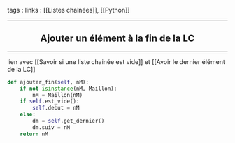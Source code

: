tags : 
links : [[Listes chaînées]], [[Python]]

****

<h2 style="text-align: center;"> Ajouter un élément à la fin de la LC </h2>

****

lien avec [[Savoir si une liste chainée est vide]] et [[Avoir le dernier élément de la LC]]

```python
def ajouter_fin(self, nM):
	if not isinstance(nM, Maillon):
		nM = Maillon(nM)
	if self.est_vide():
		self.debut = nM
	else:
		dm = self.get_dernier()
		dm.suiv = nM
	return nM
```